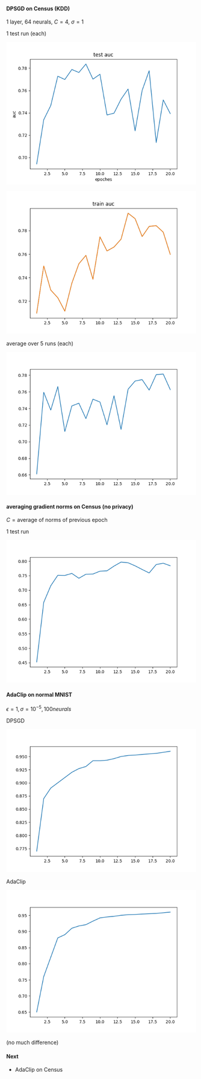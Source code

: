 
#### DPSGD on Census (KDD)

1 layer, 64 neurals, $C=4$, $\sigma=1$

1 test run (each)

![1](auc_test_kdd.png)

![1](auc_train_kdd.png)

average over 5 runs (each)

![1](auc_avg.png)

#### averaging gradient norms on Census (no privacy)

$C=\text{average of norms of previous epoch}$

1 test run

![1](avr_20.png)

#### AdaClip on normal MNIST 

$\epsilon = 1, \sigma=10^{-5}, 100 neurals$

DPSGD

![1](adaclip_def.png)

AdaClip

![1](adaclip_new.png)

(no much difference)

#### Next

- AdaClip on Census
